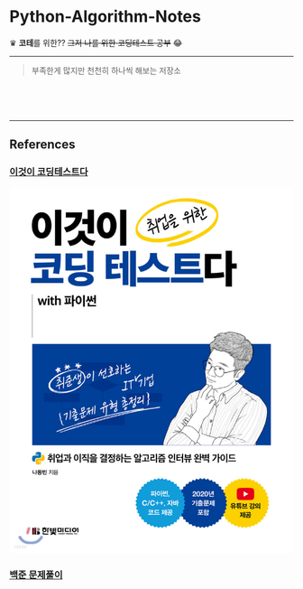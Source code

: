 # Python-Algorithm-Notes
♛ **코테**를 위한?? ~~그저 나를 위한 코딩테스트 공부~~ 😂

---

> 부족한게 많지만 천천히 하나씩 해보는 저장소

<br><BR><BR>

---
## References
### [이것이 코딩테스트다](https://github.com/dydgh142/Python-Algorithm-Notes/tree/master/%EC%9D%B4%EA%B2%83%EC%9D%B4%20%EC%BD%94%EB%94%A9%ED%85%8C%EC%8A%A4%ED%8A%B8%EB%8B%A4)
<img src="/references/cote.Png">


### [백준 문제풀이](https://github.com/dydgh142/Python-Algorithm-Notes/tree/master/Python-Study)